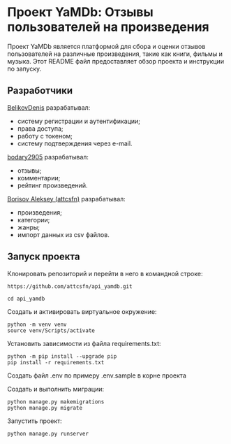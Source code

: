 # Проект YaMDb: Отзывы пользователей на произведения

Проект YaMDb является платформой для сбора и оценки отзывов пользователей на различные произведения, такие как книги, фильмы и музыка. Этот README файл предоставляет обзор проекта и инструкции по запуску.

## Разработчики

[BelikovDenis](https://github.com/BelikovDenis) разрабатывал:
  - систему регистрации и аутентификации;
  - права доступа;
  - работу с токеном;
  - систему подтверждения через e-mail.

[bodary2905](https://github.com/bodary2905) разрабатывал:
  - отзывы;
  - комментарии;
  - рейтинг произведений.

[Borisov Aleksey (attcsfn)](https://github.com/attcsfn) разрабатывал:
  - произведения;
  - категории;
  - жанры;
  - импорт данных из csv файлов.


## Запуск проекта

Клонировать репозиторий и перейти в него в командной строке:

```
https://github.com/attcsfn/api_yamdb.git
```

```
cd api_yamdb
```

Создать и активировать виртуальное окружение:

```
python -m venv venv
source venv/Scripts/activate
```

Установить зависимости из файла requirements.txt:

```
python -m pip install --upgrade pip
pip install -r requirements.txt
```

Создать файл .env по примеру .env.sample в корне проекта


Создать и выполнить миграции:
```
python manage.py makemigrations
python manage.py migrate
```

Запустить проект:

```
python manage.py runserver
```
